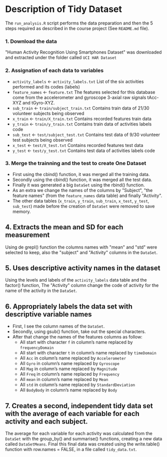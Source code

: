 # Description of Tidy Dataset

The `run_analysis.R` script performs the data preparation and then the 5 steps required as described in the course project (See `README.md` file).

### 1. Download the data
  "Human Activity Recognition Using Smartphones Dataset" was downloaded and extracted under the folder called `UCI HAR Dataset`

### 2. Assignation of each data to variables
- `activity_labels` <- `activity_labels.txt` List of the six activities performed and its codes (labels)
- `feature_names` <- `feature.txt` The features selected for this database come from the accelerometer and gyroscope 3-axial raw signals tAcc-XYZ and tGyro-XYZ.
- `sub_train` <- `train/subject_train.txt` Contains train data of 21/30 volunteer subjects being observed
- `x_train` <- `train/X_train.txt` Contains recorded features train data
- `y_train` <- `train/y_train.txt` Contains train data of activities labels code
- `sub_test` <- `test/subject_test.txt` Contains test data of 9/30 volunteer test subjects being observed
- `x_test` <- `test/X_test.txt` Contains recorded features test data
- `y_test` <- `test/y_test.txt` Contains test data of activities labels code

### 3. Merge the trainning and the test to create One Dataset
- First using  the cbind() function, it was merged all the training data.
- Secondly using the cbind() function,  it was merged all the test data.
- Finally it was generated a big `DataSet` using the rbind() function.
- As an extra we change the names of the columns by "Subject", "the feature names" (from the `feature_names` data table) and finally "Activity".
- The other data tables (`x_train`, `y_train`, `sub_train`, `x_test`, `y_test`, `sub_test`) made before the creation of `DataSet` were removed to save memory.

## 4. Extracts the mean and SD for each measurement
Using de grepl() function the columns names with "mean" and "std" were selected to keep, also the "subject" and "Activity" columns in the `DataSet`.

## 5. Uses descriptive activity names in the dataset
Using the levels and labels of the `activity_labels` data table and the factor() function, The "Activity" column change the code of activity for the name of the activity in the `DataSet`.

## 6. Appropriately labels the data set with descriptive variable names
- First, I see the column names of the `DataSet`.
- Secondly, using gsub() function, take out the special characters.
- After that change the names of the features columns as follow:
  - All start with character `f` in column’s name replaced by `frequencyDomain`
  - All start with character `t` in column’s name replaced by `timeDomain`
  - All `Acc` in column’s name replaced by `Accelerometer`
  - All `Gyro` in column’s name replaced by `Gyroscope`
  - All `Mag` in column’s name replaced by `Magnitude`
  - All `Freq` in column’s name replaced by `Frequency`
  - All `mean` in column’s name replaced by `Mean`
  - All `std` in column’s name replaced by `StandardDeviation`
  - All `BodyBody` in column’s name replaced by `Body`

## 7. Creates a second, independent tidy data set with the average of each variable for each activity and each subject.
The average for each variable for each activity was calculated from the `DataSet` with the group_by() and summarise() functions, creating a new data called `DataSetMeans`.
Final this final data was created using the write.table() function with row.names = FALSE, in a file called `tidy_data.txt`.
